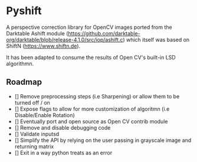 # Pyshift

A perspective correction library for OpenCV images ported from the Darktable Ashift module (https://github.com/darktable-org/darktable/blob/release-4.1.0/src/iop/ashift.c)
which itself was based on ShiftN (https://www.shiftn.de).

It has been adapted to consume the results of Open CV's built-in LSD algorithmn.

## Roadmap

- [] Remove preprocessing steps (i.e Sharpening) or allow them to be turned off / on 
- [] Expose flags to allow for more customization of algoritmn (i.e Disable/Enable Rotation)
- [] Eventually port and open source as Open CV contrib module
- [] Remove and disable debugging code
- [] Validate inputsd
- [] Simplify the API by relying on the user passing in grayscale image and returning matrix
- [] Exit in a way python treats as an error